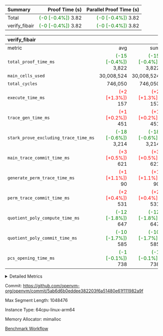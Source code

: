 | Summary | Proof Time (s) | Parallel Proof Time (s) |
|:---|---:|---:|
| Total | <span style='color: green'>(-0 [-0.4%])</span> 3.82 | <span style='color: green'>(-0 [-0.4%])</span> 3.82 |
| verify_fibair | <span style='color: green'>(-0 [-0.4%])</span> 3.82 | <span style='color: green'>(-0 [-0.4%])</span> 3.82 |


| verify_fibair |||||
|:---|---:|---:|---:|---:|
|metric|avg|sum|max|min|
| `total_proof_time_ms ` | <span style='color: green'>(-15 [-0.4%])</span> 3,822 | <span style='color: green'>(-15 [-0.4%])</span> 3,822 | <span style='color: green'>(-15 [-0.4%])</span> 3,822 | <span style='color: green'>(-15 [-0.4%])</span> 3,822 |
| `main_cells_used     ` |  30,008,524 |  30,008,524 |  30,008,524 |  30,008,524 |
| `total_cycles        ` |  746,050 |  746,050 |  746,050 |  746,050 |
| `execute_time_ms     ` | <span style='color: red'>(+2 [+1.3%])</span> 157 | <span style='color: red'>(+2 [+1.3%])</span> 157 | <span style='color: red'>(+2 [+1.3%])</span> 157 | <span style='color: red'>(+2 [+1.3%])</span> 157 |
| `trace_gen_time_ms   ` | <span style='color: red'>(+1 [+0.2%])</span> 451 | <span style='color: red'>(+1 [+0.2%])</span> 451 | <span style='color: red'>(+1 [+0.2%])</span> 451 | <span style='color: red'>(+1 [+0.2%])</span> 451 |
| `stark_prove_excluding_trace_time_ms` | <span style='color: green'>(-18 [-0.6%])</span> 3,214 | <span style='color: green'>(-18 [-0.6%])</span> 3,214 | <span style='color: green'>(-18 [-0.6%])</span> 3,214 | <span style='color: green'>(-18 [-0.6%])</span> 3,214 |
| `main_trace_commit_time_ms` | <span style='color: red'>(+3 [+0.5%])</span> 621 | <span style='color: red'>(+3 [+0.5%])</span> 621 | <span style='color: red'>(+3 [+0.5%])</span> 621 | <span style='color: red'>(+3 [+0.5%])</span> 621 |
| `generate_perm_trace_time_ms` | <span style='color: red'>(+1 [+1.1%])</span> 90 | <span style='color: red'>(+1 [+1.1%])</span> 90 | <span style='color: red'>(+1 [+1.1%])</span> 90 | <span style='color: red'>(+1 [+1.1%])</span> 90 |
| `perm_trace_commit_time_ms` | <span style='color: red'>(+2 [+0.4%])</span> 531 | <span style='color: red'>(+2 [+0.4%])</span> 531 | <span style='color: red'>(+2 [+0.4%])</span> 531 | <span style='color: red'>(+2 [+0.4%])</span> 531 |
| `quotient_poly_compute_time_ms` | <span style='color: green'>(-12 [-1.8%])</span> 647 | <span style='color: green'>(-12 [-1.8%])</span> 647 | <span style='color: green'>(-12 [-1.8%])</span> 647 | <span style='color: green'>(-12 [-1.8%])</span> 647 |
| `quotient_poly_commit_time_ms` | <span style='color: green'>(-10 [-1.7%])</span> 585 | <span style='color: green'>(-10 [-1.7%])</span> 585 | <span style='color: green'>(-10 [-1.7%])</span> 585 | <span style='color: green'>(-10 [-1.7%])</span> 585 |
| `pcs_opening_time_ms ` | <span style='color: green'>(-1 [-0.1%])</span> 738 | <span style='color: green'>(-1 [-0.1%])</span> 738 | <span style='color: green'>(-1 [-0.1%])</span> 738 | <span style='color: green'>(-1 [-0.1%])</span> 738 |



<details>
<summary>Detailed Metrics</summary>

|  | verify_program_compile_ms | total_cells | stark_prove_excluding_trace_time_ms | quotient_poly_compute_time_ms | quotient_poly_commit_time_ms | perm_trace_commit_time_ms | pcs_opening_time_ms | main_trace_commit_time_ms |
| --- | --- | --- | --- | --- | --- | --- | --- |
|  | 3 | 65,536 | 66 | 3 | 13 | 0 | 31 | 17 | 

| air_name | rows | quotient_deg | main_cols | interactions | constraints | cells |
| --- | --- | --- | --- | --- | --- | --- |
| AccessAdapterAir<2> |  | 4 |  | 5 | 12 |  | 
| AccessAdapterAir<4> |  | 4 |  | 5 | 12 |  | 
| AccessAdapterAir<8> |  | 4 |  | 5 | 12 |  | 
| FibonacciAir | 32,768 | 1 | 2 |  | 5 | 65,536 | 
| FriReducedOpeningAir |  | 4 |  | 35 | 59 |  | 
| NativePoseidon2Air<BabyBearParameters>, 1> |  | 4 |  | 31 | 302 |  | 
| PhantomAir |  | 4 |  | 3 | 4 |  | 
| ProgramAir |  | 1 |  | 1 | 4 |  | 
| VariableRangeCheckerAir |  | 1 |  | 1 | 4 |  | 
| VmAirWrapper<BranchNativeAdapterAir, BranchEqualCoreAir<1> |  | 2 |  | 11 | 23 |  | 
| VmAirWrapper<JalNativeAdapterAir, JalCoreAir> |  | 4 |  | 7 | 6 |  | 
| VmAirWrapper<NativeAdapterAir<2, 0>, PublicValuesCoreAir> |  | 4 |  | 11 | 22 |  | 
| VmAirWrapper<NativeAdapterAir<2, 1>, FieldArithmeticCoreAir> |  | 4 |  | 15 | 23 |  | 
| VmAirWrapper<NativeLoadStoreAdapterAir<1>, NativeLoadStoreCoreAir<1> |  | 4 |  | 19 | 31 |  | 
| VmAirWrapper<NativeVectorizedAdapterAir<4>, FieldExtensionCoreAir> |  | 4 |  | 15 | 23 |  | 
| VmConnectorAir |  | 4 |  | 3 | 8 |  | 
| VolatileBoundaryAir |  | 4 |  | 4 | 16 |  | 

| group | trace_gen_time_ms | total_proof_time_ms | total_cycles | total_cells | stark_prove_excluding_trace_time_ms | quotient_poly_compute_time_ms | quotient_poly_commit_time_ms | perm_trace_commit_time_ms | pcs_opening_time_ms | main_trace_commit_time_ms | main_cells_used | generate_perm_trace_time_ms | execute_time_ms |
| --- | --- | --- | --- | --- | --- | --- | --- | --- | --- | --- | --- | --- | --- |
| verify_fibair | 451 | 3,822 | 746,050 | 89,839,640 | 3,214 | 647 | 585 | 531 | 738 | 621 | 30,008,524 | 90 | 157 | 

| group | air_name | rows | prep_cols | perm_cols | main_cols | cells |
| --- | --- | --- | --- | --- | --- | --- |
| verify_fibair | AccessAdapterAir<2> | 131,072 |  | 16 | 11 | 3,538,944 | 
| verify_fibair | AccessAdapterAir<4> | 65,536 |  | 16 | 13 | 1,900,544 | 
| verify_fibair | AccessAdapterAir<8> | 32,768 |  | 16 | 17 | 1,081,344 | 
| verify_fibair | FriReducedOpeningAir | 512 |  | 76 | 64 | 71,680 | 
| verify_fibair | NativePoseidon2Air<BabyBearParameters>, 1> | 8,192 |  | 36 | 348 | 3,145,728 | 
| verify_fibair | PhantomAir | 16,384 |  | 8 | 6 | 229,376 | 
| verify_fibair | ProgramAir | 8,192 |  | 8 | 10 | 147,456 | 
| verify_fibair | VariableRangeCheckerAir | 262,144 | 2 | 8 | 1 | 2,359,296 | 
| verify_fibair | VmAirWrapper<BranchNativeAdapterAir, BranchEqualCoreAir<1> | 262,144 |  | 28 | 23 | 13,369,344 | 
| verify_fibair | VmAirWrapper<JalNativeAdapterAir, JalCoreAir> | 32,768 |  | 12 | 10 | 720,896 | 
| verify_fibair | VmAirWrapper<NativeAdapterAir<2, 1>, FieldArithmeticCoreAir> | 524,288 |  | 20 | 30 | 26,214,400 | 
| verify_fibair | VmAirWrapper<NativeLoadStoreAdapterAir<1>, NativeLoadStoreCoreAir<1> | 524,288 |  | 24 | 41 | 34,078,720 | 
| verify_fibair | VmAirWrapper<NativeVectorizedAdapterAir<4>, FieldExtensionCoreAir> | 8,192 |  | 20 | 40 | 491,520 | 
| verify_fibair | VmConnectorAir | 2 | 1 | 8 | 4 | 24 | 
| verify_fibair | VolatileBoundaryAir | 131,072 |  | 8 | 11 | 2,490,368 | 

</details>


Commit: https://github.com/openvm-org/openvm/commit/5ab6d6b0eddee382203f6a51480e61f111982a9f

Max Segment Length: 1048476

Instance Type: 64cpu-linux-arm64

Memory Allocator: mimalloc

[Benchmark Workflow](https://github.com/openvm-org/openvm/actions/runs/12688989674)
